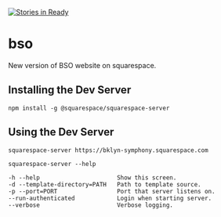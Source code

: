 [![Stories in Ready](https://badge.waffle.io/brooklyn-symphony-orchestra/bso.png?label=ready&title=Ready)](https://waffle.io/brooklyn-symphony-orchestra/bso)
# bso

New version of BSO website on squarespace.

## Installing the Dev Server
`npm install -g @squarespace/squarespace-server`

## Using the Dev Server
`squarespace-server https://bklyn-symphony.squarespace.com`

`squarespace-server --help`
```
-h --help                      Show this screen.
-d --template-directory=PATH   Path to template source.
-p --port=PORT                 Port that server listens on.
--run-authenticated            Login when starting server.
--verbose                      Verbose logging.
```
